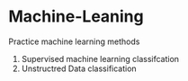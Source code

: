 # Machine-Leaning
Practice machine learning methods
1. Supervised machine learning classifcation
2. Unstructred Data classification
